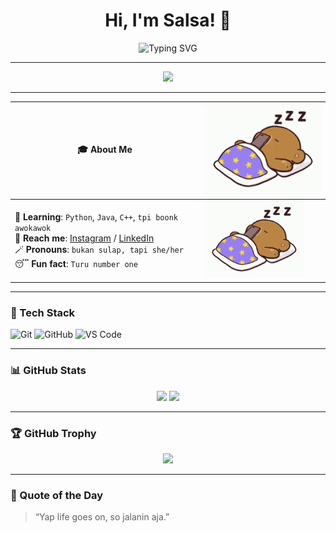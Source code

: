 <h1 align="center">Hi, I'm Salsa! 👋</h1>

<p align="center">
  <img src="https://readme-typing-svg.herokuapp.com?font=Orbitron&size=22&duration=3000&pause=1000&color=11336E&center=true&vCenter=true&width=435&lines=Information+System+Student;At+Hasanuddin+University" alt="Typing SVG" />
</p>

---

<p align="center">
  <img src="https://profile-counter.glitch.me/nabilasalsabilaa/count.svg" />
</p>

---

| 🎓 About Me | ![Sleeping gif](https://raw.githubusercontent.com/nabilasalsabilaaa/nabilasalsabilaaa/refs/heads/main/no-wakeup.gif) |
|------------|----------------|
| 🌱 **Learning**: `Python`, `Java`, `C++`, `tpi boonk awokawok`<br>📱 **Reach me**: [Instagram](https://instagram.com/nslsabilaaa_) / [LinkedIn](https://www.linkedin.com/in/nabila-salsabila-964511358)<br>🪄 **Pronouns**: `bukan sulap, tapi she/her`<br>😴 **Fun fact**: `Turu number one` | <img src="https://raw.githubusercontent.com/nabilasalsabilaaa/nabilasalsabilaaa/refs/heads/main/no-wakeup.gif" width="160"/> |

---

### 🧰 Tech Stack
![Git](https://img.shields.io/badge/Git-F05032?style=for-the-badge&logo=git&logoColor=white)
![GitHub](https://img.shields.io/badge/GitHub-181717?style=for-the-badge&logo=github&logoColor=white)
![VS Code](https://img.shields.io/badge/VS%20Code-007ACC?style=for-the-badge&logo=visual-studio-code&logoColor=white)

---

### 📊 GitHub Stats
<p align="center">
  <img src="https://github-readme-stats.vercel.app/api?username=nabilasalsabilaa&show_icons=true&theme=radical" width="400"/>
  <img src="https://github-readme-stats.vercel.app/api/top-langs/?username=nabilasalsabilaa&layout=compact&theme=radical" width="300"/>
</p>

---

### 🏆 GitHub Trophy
<p align="center">
  <img src="https://github-profile-trophy.vercel.app/?username=nabilasalsabilaa&theme=radical&margin-w=10&margin-h=10&no-bg=true&no-frame=true" />
</p>

---

### 🎯 Quote of the Day
> “Yap life goes on, so jalanin aja.”
